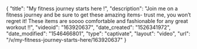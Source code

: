 {
    "title": "My fitness journey starts here !",
    "description": "Join me on a fitness journey and be sure to get these amazing items- trust me, you won’t regret it! These items are soooo  comfortable and fashionable for any great workout !!",
    "videoid": "163920637",
    "date_created": "1526341972",
    "date_modified": "1546466801",
    "type": "captivate",
    "layout": "video",
    "url": "\/v\/my-fitness-journey-starts-here\/163920637"
}